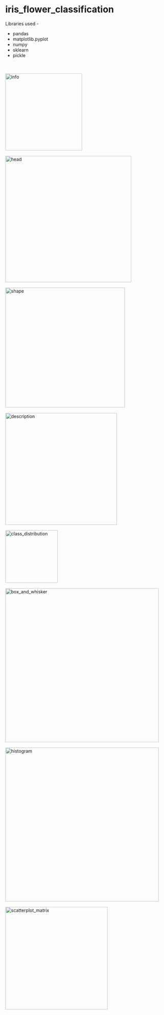 # iris_flower_classification
Libraries used -
<ul><li>pandas</li><li>matplotlib.pyplot</li><li>numpy</li><li>sklearn</li><li>pickle</li></ul>
<br></br>
<img width="240" alt="info" src="https://github.com/user-attachments/assets/f15cdfb4-2899-46c5-b594-85f5dbd0ad8f">
<br></br>
<img width="394" alt="head" src="https://github.com/user-attachments/assets/9ff84535-7da4-4b85-99e0-f51d8b5891bb">
<br></br>
<img width="374" alt="shape" src="https://github.com/user-attachments/assets/231d8841-5edb-495b-9211-c296e6df8c87">
<br></br>
<img width="349" alt="description" src="https://github.com/user-attachments/assets/8cee1c0b-13a7-4fb7-8333-a6d63758d3d2">
<br></br>
<img width="164" alt="class_distribution" src="https://github.com/user-attachments/assets/29813153-7755-44f5-9ca0-e1ea7367c5da">
<br></br>
<img width="480" alt="box_and_whisker" src="https://github.com/user-attachments/assets/ab8b697c-bb5b-44fc-a03f-ab8c384cff68">
<br></br>
<img width="480" alt="histogram" src="https://github.com/user-attachments/assets/96724994-8b42-4791-b914-1032fc73a2f7">
<br></br>
<img width="320" alt="scatterplot_matrix" src="https://github.com/user-attachments/assets/5b5b1b0f-e6b0-4bd1-809e-bf76a87f9679">
<br></br>

<br></br>

